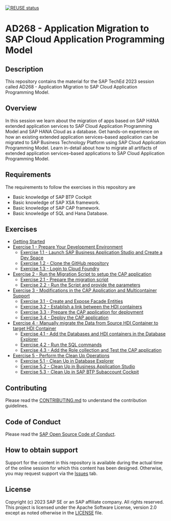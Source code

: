 [![REUSE status](https://api.reuse.software/badge/github.com/SAP-samples/teched2023-AD268)](https://api.reuse.software/info/github.com/SAP-samples/teched2023-AD268)

# AD268 - Application Migration to SAP Cloud Application Programming Model

## Description

This repository contains the material for the SAP TechEd 2023 session called AD268 - Application Migration to SAP Cloud Application Programming Model.


## Overview

In this session we learn about the migration of apps based on SAP HANA extended application services to SAP Cloud Application Programming Model and SAP HANA Cloud as a database. Get hands-on experience on how an existing extended application services–based application can be migrated to SAP Business Technology Platform using SAP Cloud Application Programming Model. Learn in-detail about how to migrate all artifacts of extended application services–based applications to SAP Cloud Application Programming Model.

## Requirements

The requirements to follow the exercises in this repository are
- Basic knowledge of SAP BTP Cockpit
- Basic knowledge of SAP XSA framework.
- Basic knowledge of SAP CAP framework.
- Basic knowledge of SQL and Hana Database.

## Exercises

- [Getting Started](exercises/ex0/)
- [Exercise 1 - Prepare Your Development Environment](exercises/ex1/)
    - [Exercise 1.1 - Launch SAP Business Application Studio and Create a Dev Space](exercises/ex1#exercise-11---launch-sap-business-application-studio-and-create-a-dev-space)
    - [Exercise 1.2 - Clone the GitHub repository](exercises/ex1#exercise-12---clone-the-github-repository)
    - [Exercise 1.3 - Login to Cloud Foundry](exercises/ex1#exercise-13---login-to-cloud-foundry)
- [Exercise 2 - Run the Migration Script to setup the CAP application](exercises/ex2/)
    - [Exercise 2.1 - Prepare the migration script](exercises/ex2#exercise-21---prepare-the-migration-script)
    - [Exercise 2.2 - Run the Script and provide the parameters](exercises/ex2#exercise-22---run-the-script-and-provide-the-parameters)
- [Exercise 3 - Modifications in the CAP Application and Multicontainer Support](exercises/ex3/)
    - [Exercise 3.1 - Create and Expose Facade Entities](exercises/ex3#exercise-31---create-and-expose-facade-entities)
    - [Exercise 3.2 - Establish a link between the HDI containers](exercises/ex3#exercise-32---establish-a-link-between-the-hdi-containers)
    - [Exercise 3.3 - Prepare the CAP application for deployment](exercises/ex3#exercise-33---prepare-the-cap-application-for-deployment)
    - [Exercise 3.4 - Deploy the CAP application](exercises/ex3#exercise-34---deploy-the-cap-application)
- [Exercise 4 - Manually migrate the Data from Source HDI Container to target HDI Container](exercises/ex4/)
    - [Exercise 4.1 - Add the Databases and HDI containers in the Database Explorer](exercises/ex4#exercise-41---add-the-databases-and-hdi-containers-in-the-database-explorer)
    - [Exercise 4.2 - Run the SQL commands](exercises/ex4#exercise-42---run-the-sql-commands)
    - [Exercise 4.3 - Add the Role collection and Test the CAP application](exercises/ex4#exercise-43---add-the-role-collection-and-test-the-cap-application)
- [Exercise 5 - Perform the Clean Up Operations](exercises/ex5/)
    - [Exercise 5.1 - Clean Up in Database Explorer](exercises/ex5#exercise-51---clean-up-in-database-explorer)
    - [Exercise 5.2 - Clean Up in Business Application Studio](exercises/ex5#exercise-52---clean-up-in-business-application-studio)
    - [Exercise 5.3 - Clean Up in SAP BTP Subaccount Cockpit](exercises/ex5#exercise-53---clean-up-in-sap-btp-subaccount-cockpit)

## Contributing
Please read the [CONTRIBUTING.md](./CONTRIBUTING.md) to understand the contribution guidelines.

## Code of Conduct
Please read the [SAP Open Source Code of Conduct](https://github.com/SAP-samples/.github/blob/main/CODE_OF_CONDUCT.md).

## How to obtain support

Support for the content in this repository is available during the actual time of the online session for which this content has been designed. Otherwise, you may request support via the [Issues](../../issues) tab.

## License
Copyright (c) 2023 SAP SE or an SAP affiliate company. All rights reserved. This project is licensed under the Apache Software License, version 2.0 except as noted otherwise in the [LICENSE](LICENSES/Apache-2.0.txt) file.

